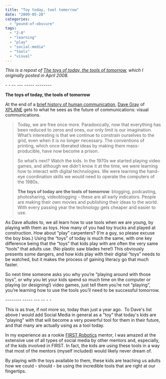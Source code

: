 ```yaml
---
title: "Toy today, tool tomorrow"
date: "2009-05-28"
categories: 
  - "pound-of-obscure"
tags: 
  - "2-0"
  - "learning"
  - "play"
  - "social-media"
  - "tools"
  - "visual"
---
```


_This is a repost of [The toys of today, the tools of tomorrow](http://nsl.gbrettmiller.com/2008/the-toys-of-today-the-tools-of-tomorrow), which I originally posted in April 2008._

_\- - -- --- ----- --------_

**The toys of today, the tools of tomorrow**

At the end of a [brief history of human communication](http://www.davegray.info/2008/04/03/whats-next-in-visual-communication/ "Dave Gray:  What's next in visual communication?"), [Dave Gray](http://www.davegrayinfo.com/about/ "Dave Gray - about") of [XPLANE](http://xplane.com/ "XPLANE:  The visual thinking company") gets to what he sees as the future of communications: visual communications.

> Today, we are free once more. Paradoxically, now that everything has been reduced to zeros and ones, our only limit is our imagination. What’s interesting is that we continue to constrain ourselves to the grid, even when it is no longer necessary. The conventions of printing, which once liberated ideas by making them mass-producible, have now become a prison.
> 
> So what’s next? Watch the kids. In the 1970s we started playing video games, and although we didn’t know it at the time, we were learning how to interact with digital technologies. We were learning the hand-eye coordination skills we would need to operate the computers of the 1980s.
> 
> **The toys of today are the tools of tomorrow**: blogging, podcasting, photosharing, videoblogging – these are all early indicators. People are making their own movies and publishing their ideas to the world. With every passing year the technology gets cheaper and easier to use.

As Dave alludes to, we all learn how to use tools when we are young, by playing with them as toys. How many of you had toy trucks and played at construction. How about “play” carpenters? (I’m a guy, so please excuse the boy bias.) Using the “toys” of today is much the same, with one key difference being that the “toys” that kids play with are often the very same “tools” that adults use. (No plastic saw blades here!) This obviously presents some dangers, and how kids play with their digital “toys” needs to be watched, but it makes the process of gaining literacy go that much faster.

So next time someone asks you why you’re “playing around with those toys”, or why you let your kids spend so much time on the computer or playing (or designing!) video games, just tell them you’re not “playing”, you’re learning how to use the tools you’ll need to be successful tomorrow.

\-------- ----- --- -- - -

This is as true, if not more so, today than just a year ago.  To Dave's list above I would add Social Media in general as a "toy" that today's kids are "playing" with that will become a very powerful tool for them in their future, and that many are actually using as a tool today.

In my experience as a rookie [FIRST Robotics](http://www.usfirst.org) mentor, I was amazed at the extensive use of all types of social media by other mentors and, especially, of the kids involved in FIRST. In fact, the kids are using these tools in a way that most of the mentors (myself included) would likely never dream of.

By playing with the toys available to them, these kids are teaching us adults how we could - should - be using the incredible tools that are right at our fingertips.

